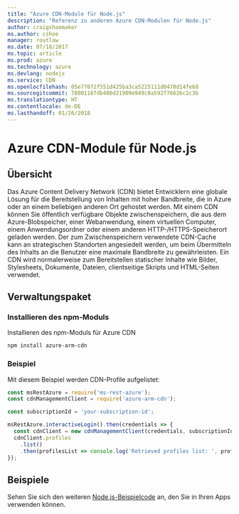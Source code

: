 ```yaml
---
title: "Azure CDN-Module für Node.js"
description: "Referenz zu anderen Azure CDN-Modulen für Node.js"
author: craigshoemaker
ms.author: cshoe
manager: routlaw
ms.date: 07/18/2017
ms.topic: article
ms.prod: azure
ms.technology: azure
ms.devlang: nodejs
ms.service: CDN
ms.openlocfilehash: 05e77072f551d425ba3ca5225111d0470d14fe68
ms.sourcegitcommit: 78001187db408d21909e949c8a592f76626c2c3b
ms.translationtype: HT
ms.contentlocale: de-DE
ms.lasthandoff: 01/26/2018
---
```

# <a name="azure-cdn-modules-for-nodejs"></a>Azure CDN-Module für Node.js

## <a name="overview"></a>Übersicht

Das Azure Content Delivery Network (CDN) bietet Entwicklern eine globale Lösung für die Bereitstellung von Inhalten mit hoher Bandbreite, die in Azure oder an einem beliebigen anderen Ort gehostet werden. Mit einem CDN können Sie öffentlich verfügbare Objekte zwischenspeichern, die aus dem Azure-Blobspeicher, einer Webanwendung, einem virtuellen Computer, einem Anwendungsordner oder einem anderen HTTP-/HTTPS-Speicherort geladen werden. Der zum Zwischenspeichern verwendete CDN-Cache kann an strategischen Standorten angesiedelt werden, um beim Übermitteln des Inhalts an die Benutzer eine maximale Bandbreite zu gewährleisten. Ein CDN wird normalerweise zum Bereitstellen statischer Inhalte wie Bilder, Stylesheets, Dokumente, Dateien, clientseitige Skripts und HTML-Seiten verwendet.

## <a name="management-package"></a>Verwaltungspaket

### <a name="install-the-npm-module"></a>Installieren des npm-Moduls

Installieren des npm-Moduls für Azure CDN

```bash
npm install azure-arm-cdn
```

### <a name="example"></a>Beispiel

Mit diesem Beispiel werden CDN-Profile aufgelistet:

```javascript
const msRestAzure = require('ms-rest-azure');
const cdnManagementClient = require('azure-arm-cdn');

const subscriptionId = 'your-subscription-id';

msRestAzure.interactiveLogin().then(credentials => {
  const cdnClient = new cdnManagementClient(credentials, subscriptionId);
  cdnClient.profiles
    .list()
    .then(profilesList => console.log('Retrieved profiles list: ', profilesList));
});
```

## <a name="samples"></a>Beispiele

Sehen Sie sich den weiteren [Node.js-Beispielcode](https://azure.microsoft.com/resources/samples/?platform=nodejs) an, den Sie in Ihren Apps verwenden können.
